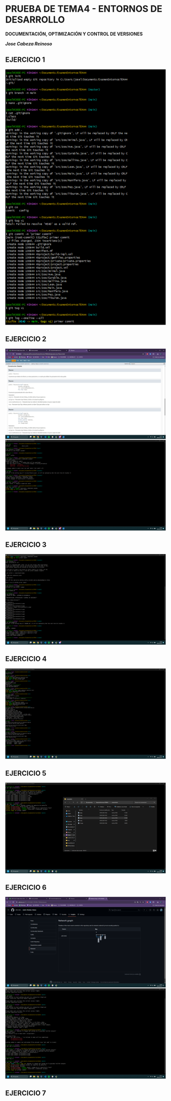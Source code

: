 # PRUEBA DE TEMA4 - ENTORNOS DE DESARROLLO

**DOCUMENTACIÓN, OPTIMIZACIÓN Y CONTROL DE VERSIONES**

***Jose Cabeza Reinoso***

## EJERCICIO 1
![Ejercicio 1](screenshots/1.png)
## EJERCICIO 2
![Ejercicio 2](screenshots/2.png)
![Ejercicio 2 imagen 2](screenshots/2.1.png)
## EJERCICIO 3
![Ejercicio 3](screenshots/3.png)
## EJERCICIO 4
![Ejercicio 4](screenshots/4.png)
## EJERCICIO 5
![Ejercicio 5](screenshots/5.png)
## EJERCICIO 6
![Ejercicio 6](screenshots/6.png)
![Ejercicio 6 imagen 2](screenshots/6.1.png)
## EJERCICIO 7
